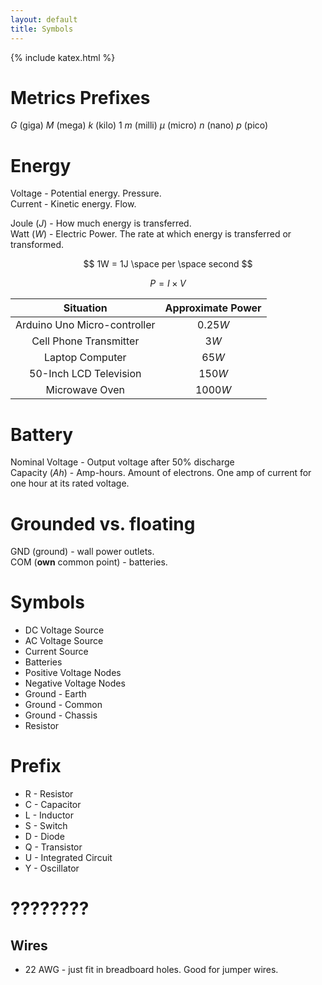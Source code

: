 ```yaml
---
layout: default
title: Symbols
---
```


{% include katex.html %}

# Metrics Prefixes

$G$ (giga) $M$ (mega) $k$ (kilo) $1$ $m$ (milli) $\mu$ (micro) $n$ (nano) $p$ (pico)

# Energy

Voltage  - Potential energy. Pressure.\
Current  - Kinetic energy. Flow.

Joule ($J$) - How much energy is transferred.\
Watt ($W$)  - Electric Power. The rate at which energy is transferred or transformed.

$$
1W = 1J \space per \space second
$$

$$
P = I \times V
$$

|Situation|Approximate Power|
|:-------:|:---------------:|
|Arduino Uno Micro-controller|0.25$W$|
|Cell Phone Transmitter|3$W$|
|Laptop Computer|65$W$|
|50-Inch LCD Television|150$W$|
|Microwave Oven|1000$W$|

# Battery

Nominal Voltage   - Output voltage after 50% discharge\
Capacity ($Ah$)   - Amp-hours. Amount of electrons. One amp of current for one hour at its rated voltage.

# Grounded vs. floating

GND (ground) - wall power outlets.\
COM (**own** common point) - batteries.

# Symbols

* DC Voltage Source
* AC Voltage Source
* Current Source
* Batteries
* Positive Voltage Nodes
* Negative Voltage Nodes
* Ground - Earth
* Ground - Common
* Ground - Chassis
* Resistor

# Prefix

* R - Resistor
* C - Capacitor
* L - Inductor
* S - Switch
* D - Diode
* Q - Transistor
* U - Integrated Circuit
* Y - Oscillator

# ????????

## Wires

* 22 AWG - just fit in breadboard holes. Good for jumper wires.

